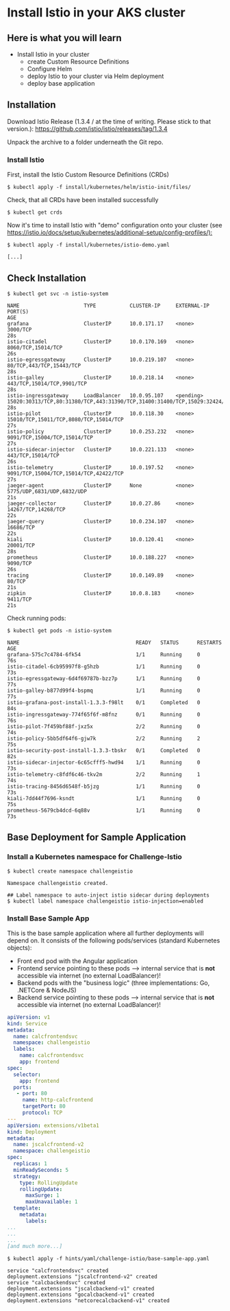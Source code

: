 # Install Istio in your AKS cluster #

## Here is what you will learn ##

- Install Istio in your cluster
  - create Custom Resource Definitions
  - Configure Helm
  - deploy Istio to your cluster via Helm deployment
  - deploy base application

## Installation ##

Download Istio Release (1.3.4 / at the time of writing. Please stick to that version.): <https://github.com/istio/istio/releases/tag/1.3.4>

Unpack the archive to a folder underneath the Git repo.

### Install Istio ###

First, install the Istio Custom Resource Definitions (CRDs)

```shell
$ kubectl apply -f install/kubernetes/helm/istio-init/files/
```

Check, that all CRDs have been installed successfully

```shell
$ kubectl get crds
```

Now it's time to install Istio with "demo" configuration onto your cluster (see <https://istio.io/docs/setup/kubernetes/additional-setup/config-profiles/):>

```shell
$ kubectl apply -f install/kubernetes/istio-demo.yaml

[...]
```

## Check Installation ##

```shell
$ kubectl get svc -n istio-system

NAME                     TYPE           CLUSTER-IP     EXTERNAL-IP   PORT(S)                                                                                                                                      AGE
grafana                  ClusterIP      10.0.171.17    <none>        3000/TCP                                                                                                                                     28s
istio-citadel            ClusterIP      10.0.170.169   <none>        8060/TCP,15014/TCP                                                                                                                           26s
istio-egressgateway      ClusterIP      10.0.219.107   <none>        80/TCP,443/TCP,15443/TCP                                                                                                                     28s
istio-galley             ClusterIP      10.0.218.14    <none>        443/TCP,15014/TCP,9901/TCP                                                                                                                   28s
istio-ingressgateway     LoadBalancer   10.0.95.107    <pending>     15020:30313/TCP,80:31380/TCP,443:31390/TCP,31400:31400/TCP,15029:32424/TCP,15030:32535/TCP,15031:32676/TCP,15032:32171/TCP,15443:32596/TCP   28s
istio-pilot              ClusterIP      10.0.118.30    <none>        15010/TCP,15011/TCP,8080/TCP,15014/TCP                                                                                                       27s
istio-policy             ClusterIP      10.0.253.232   <none>        9091/TCP,15004/TCP,15014/TCP                                                                                                                 27s
istio-sidecar-injector   ClusterIP      10.0.221.133   <none>        443/TCP,15014/TCP                                                                                                                            26s
istio-telemetry          ClusterIP      10.0.197.52    <none>        9091/TCP,15004/TCP,15014/TCP,42422/TCP                                                                                                       27s
jaeger-agent             ClusterIP      None           <none>        5775/UDP,6831/UDP,6832/UDP                                                                                                                   21s
jaeger-collector         ClusterIP      10.0.27.86     <none>        14267/TCP,14268/TCP                                                                                                                          22s
jaeger-query             ClusterIP      10.0.234.107   <none>        16686/TCP                                                                                                                                    22s
kiali                    ClusterIP      10.0.120.41    <none>        20001/TCP                                                                                                                                    28s
prometheus               ClusterIP      10.0.188.227   <none>        9090/TCP                                                                                                                                     26s
tracing                  ClusterIP      10.0.149.89    <none>        80/TCP                                                                                                                                       21s
zipkin                   ClusterIP      10.0.8.183     <none>        9411/TCP                                                                                                                                     21s
```

Check running pods:

```shell
$ kubectl get pods -n istio-system

NAME                                      READY   STATUS      RESTARTS   AGE
grafana-575c7c4784-6fk54                  1/1     Running     0          76s
istio-citadel-6cb95997f8-g5hzb            1/1     Running     0          73s
istio-egressgateway-6d4f69787b-bzz7p      1/1     Running     0          77s
istio-galley-b877d99f4-bspmq              1/1     Running     0          77s
istio-grafana-post-install-1.3.3-f98lt    0/1     Completed   0          84s
istio-ingressgateway-774f65f6f-m8fnz      0/1     Running     0          76s
istio-pilot-7f459bf88f-jxz5x              2/2     Running     0          74s
istio-policy-5bb5df64f6-gjw7k             2/2     Running     2          75s
istio-security-post-install-1.3.3-tbskr   0/1     Completed   0          82s
istio-sidecar-injector-6c65cfff5-hwd94    1/1     Running     0          73s
istio-telemetry-c8fdf6c46-tkv2m           2/2     Running     1          74s
istio-tracing-8456d6548f-b5jzg            1/1     Running     0          73s
kiali-7dd44f7696-ksndt                    1/1     Running     0          75s
prometheus-5679cb4dcd-6q88v               1/1     Running     0          73s

```

## Base Deployment for Sample Application ##

### Install a Kubernetes namespace for Challenge-Istio ###

```shell
$ kubectl create namespace challengeistio

Namespace challengeistio created.
```

```shell
## Label namespace to auto-inject istio sidecar during deployments
$ kubectl label namespace challengeistio istio-injection=enabled
```

### Install Base Sample App ###

This is the base sample application where all further deployments will depend on. It consists of the following pods/services (standard Kubernetes objects):

- Front end pod with the Angular application
- Frontend service pointing to these pods --> internal service that is **not** accessible via internet (no external LoadBalancer)!
- Backend pods with the "business logic" (three implementations: Go, .NETCore & NodeJS)
- Backend service pointing to these pods --> internal service that is **not** accessible via internet (no external LoadBalancer)!

```yaml
apiVersion: v1
kind: Service
metadata:
  name: calcfrontendsvc
  namespace: challengeistio
  labels:
    name: calcfrontendsvc
    app: frontend
spec:
  selector:
    app: frontend
  ports:
   - port: 80
     name: http-calcfrontend
     targetPort: 80
     protocol: TCP
---
apiVersion: extensions/v1beta1
kind: Deployment
metadata:
  name: jscalcfrontend-v2
  namespace: challengeistio
spec:
  replicas: 1
  minReadySeconds: 5
  strategy:
    type: RollingUpdate
    rollingUpdate:
      maxSurge: 1
      maxUnavailable: 1
  template:
    metadata:
      labels:
...
...
...
[and much more...]
```

```shell
$ kubectl apply -f hints/yaml/challenge-istio/base-sample-app.yaml

service "calcfrontendsvc" created
deployment.extensions "jscalcfrontend-v2" created
service "calcbackendsvc" created
deployment.extensions "jscalcbackend-v1" created
deployment.extensions "gocalcbackend-v1" created
deployment.extensions "netcorecalcbackend-v1" created
```
